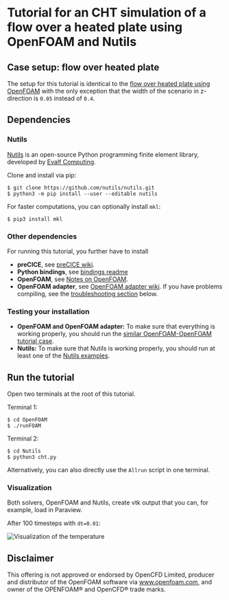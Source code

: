 # Tutorial for an CHT simulation of a flow over a heated plate using OpenFOAM and Nutils

## Case setup: flow over heated plate

The setup for this tutorial is identical to the [flow over heated plate using OpenFOAM](https://github.com/precice/openfoam-adapter/wiki/Tutorial-for-CHT:-Flow-over-a-heated-plate#case-setup) with the only exception that the width of the scenario in z-direction is `0.05` instead of `0.4`. 

## Dependencies

### Nutils 

[Nutils](http://www.nutils.org/en/latest/) is an open-source Python programming finite element library, developed by [Evalf Computing](http://evalf.com/). 

Clone and install via pip:

```
$ git clone https://github.com/nutils/nutils.git
$ python3 -m pip install --user --editable nutils
```

For faster computations, you can optionally install `mkl`:

```
$ pip3 install mkl
```

### Other dependencies

For running this tutorial, you further have to install

* **preCICE**, see [preCICE wiki](https://github.com/precice/precice/wiki/Building).
* **Python bindings**, see [bindings readme](https://github.com/precice/precice/tree/develop/src/precice/bindings/python)
* **OpenFOAM**, see [Notes on OpenFOAM](https://github.com/precice/openfoam-adapter/wiki/Notes-on-OpenFOAM).
* **OpenFOAM adapter**, see [OpenFOAM adapter wiki](https://github.com/precice/openfoam-adapter/wiki/Building). If you have problems compiling, see the [troubleshooting section](https://github.com/precice/precice/wiki/CHT-with-OpenFOAM-and-FEniCS#troubleshooting) below.

### Testing your installation

* **OpenFOAM and OpenFOAM adapter:** To make sure that everything is working properly, you should run the [similar OpenFOAM-OpenFOAM tutorial case](https://github.com/precice/openfoam-adapter/wiki/Tutorial-for-CHT:-Flow-over-a-heated-plate).
* **Nutils:** To make sure that Nutils is working properly, you should run at least one of the [Nutils examples](http://www.nutils.org/en/latest/examples/).

## Run the tutorial

Open two terminals at the root of this tutorial.

Terminal 1:
```
$ cd OpenFOAM
$ ./runFOAM
```

Terminal 2:
```
$ cd Nutils
$ python3 cht.py
```

Alternatively, you can also directly use the `Allrun` script in one terminal. 

### Visualization

Both solvers, OpenFOAM and Nutils, create vtk output that you can, for example, load in Paraview. 

After 100 timesteps with `dt=0.01`: 

![Visualization of the temperature](https://raw.githubusercontent.com/wiki/precice/precice/images/CHT_OpenFOAM_Nutils.png)

## Disclaimer

This offering is not approved or endorsed by OpenCFD Limited, producer and distributor of the OpenFOAM software via www.openfoam.com, and owner of the OPENFOAM® and OpenCFD® trade marks.

